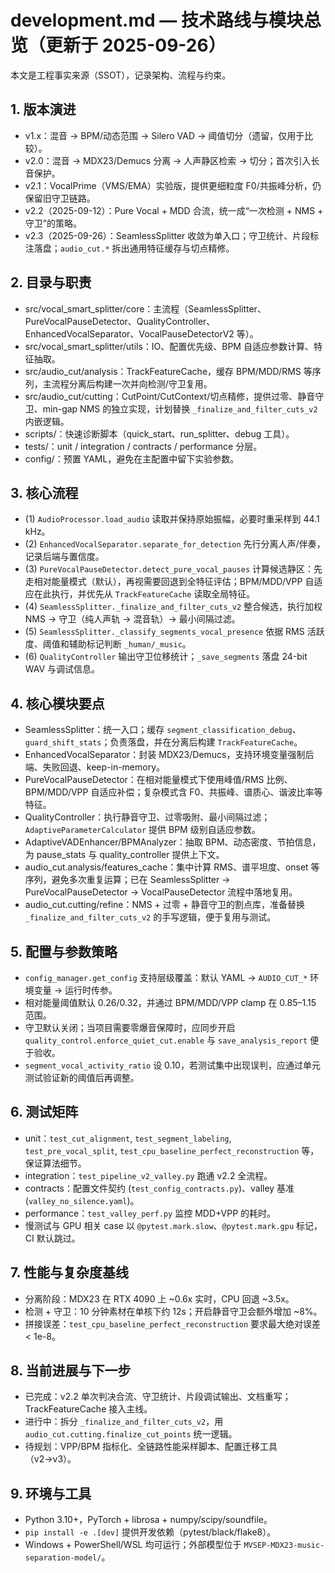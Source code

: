 <!-- File: development.md -->
<!-- AI-SUMMARY: 记录 Vocal Smart Splitter 的架构、流程、测试矩阵与近期演进。 -->

# development.md — 技术路线与模块总览（更新于 2025-09-26）

本文是工程事实来源（SSOT），记录架构、流程与约束。

## 1. 版本演进
- v1.x：混音 -> BPM/动态范围 -> Silero VAD -> 阈值切分（遗留，仅用于比较）。
- v2.0：混音 -> MDX23/Demucs 分离 -> 人声静区检索 -> 切分；首次引入长音保护。
- v2.1：VocalPrime（VMS/EMA）实验版，提供更细粒度 F0/共振峰分析，仍保留旧守卫链路。
- v2.2（2025-09-12）：Pure Vocal + MDD 合流，统一成“一次检测 + NMS + 守卫”的策略。
- v2.3（2025-09-26）：SeamlessSplitter 收敛为单入口；守卫统计、片段标注落盘；`audio_cut.*` 拆出通用特征缓存与切点精修。

## 2. 目录与职责
- src/vocal_smart_splitter/core：主流程（SeamlessSplitter、PureVocalPauseDetector、QualityController、EnhancedVocalSeparator、VocalPauseDetectorV2 等）。
- src/vocal_smart_splitter/utils：IO、配置优先级、BPM 自适应参数计算、特征抽取。
- src/audio_cut/analysis：TrackFeatureCache，缓存 BPM/MDD/RMS 等序列，主流程分离后构建一次并向检测/守卫复用。
- src/audio_cut/cutting：CutPoint/CutContext/切点精修，提供过零、静音守卫、min-gap NMS 的独立实现，计划替换 `_finalize_and_filter_cuts_v2` 内嵌逻辑。
- scripts/：快速诊断脚本（quick_start、run_splitter、debug 工具）。
- tests/：unit / integration / contracts / performance 分层。
- config/：预置 YAML，避免在主配置中留下实验参数。

## 3. 核心流程
- (1) `AudioProcessor.load_audio` 读取并保持原始振幅，必要时重采样到 44.1 kHz。
- (2) `EnhancedVocalSeparator.separate_for_detection` 先行分离人声/伴奏，记录后端与置信度。
- (3) `PureVocalPauseDetector.detect_pure_vocal_pauses` 计算候选静区：先走相对能量模式（默认），再视需要回退到全特征评估；BPM/MDD/VPP 自适应在此执行，并优先从 `TrackFeatureCache` 读取全局特征。
- (4) `SeamlessSplitter._finalize_and_filter_cuts_v2` 整合候选，执行加权 NMS → 守卫（纯人声轨 → 混音轨）→ 最小间隔过滤。
- (5) `SeamlessSplitter._classify_segments_vocal_presence` 依据 RMS 活跃度、阈值和辅助标记判断 `_human/_music`。
- (6) `QualityController` 输出守卫位移统计；`_save_segments` 落盘 24-bit WAV 与调试信息。

## 4. 核心模块要点
- SeamlessSplitter：统一入口；缓存 `segment_classification_debug`、`guard_shift_stats`；负责落盘，并在分离后构建 `TrackFeatureCache`。
- EnhancedVocalSeparator：封装 MDX23/Demucs，支持环境变量强制后端、失败回退、keep-in-memory。
- PureVocalPauseDetector：在相对能量模式下使用峰值/RMS 比例、BPM/MDD/VPP 自适应补偿；复杂模式含 F0、共振峰、谱质心、谐波比率等特征。
- QualityController：执行静音守卫、过零吸附、最小间隔过滤；`AdaptiveParameterCalculator` 提供 BPM 级别自适应参数。
- AdaptiveVADEnhancer/BPMAnalyzer：抽取 BPM、动态密度、节拍信息，为 pause_stats 与 quality_controller 提供上下文。
- audio_cut.analysis/features_cache：集中计算 RMS、谱平坦度、onset 等序列，避免多次重复运算；已在 SeamlessSplitter → PureVocalPauseDetector → VocalPauseDetector 流程中落地复用。
- audio_cut.cutting/refine：NMS + 过零 + 静音守卫的割点库，准备替换 `_finalize_and_filter_cuts_v2` 的手写逻辑，便于复用与测试。

## 5. 配置与参数策略
- `config_manager.get_config` 支持层级覆盖：默认 YAML → `AUDIO_CUT_*` 环境变量 → 运行时传参。
- 相对能量阈值默认 0.26/0.32，并通过 BPM/MDD/VPP clamp 在 0.85–1.15 范围。
- 守卫默认关闭；当项目需要零爆音保障时，应同步开启 `quality_control.enforce_quiet_cut.enable` 与 `save_analysis_report` 便于验收。
- `segment_vocal_activity_ratio` 设 0.10，若测试集中出现误判，应通过单元测试验证新的阈值后再调整。

## 6. 测试矩阵
- unit：`test_cut_alignment`, `test_segment_labeling`, `test_pre_vocal_split`, `test_cpu_baseline_perfect_reconstruction` 等，保证算法细节。
- integration：`test_pipeline_v2_valley.py` 跑通 v2.2 全流程。
- contracts：配置文件契约 (`test_config_contracts.py`)、valley 基准 (`valley_no_silence.yaml`)。
- performance：`test_valley_perf.py` 监控 MDD+VPP 的耗时。
- 慢测试与 GPU 相关 case 以 `@pytest.mark.slow`、`@pytest.mark.gpu` 标记，CI 默认跳过。

## 7. 性能与复杂度基线
- 分离阶段：MDX23 在 RTX 4090 上 ~0.6x 实时，CPU 回退 ~3.5x。
- 检测 + 守卫：10 分钟素材在单核下约 12s；开启静音守卫会额外增加 ~8%。
- 拼接误差：`test_cpu_baseline_perfect_reconstruction` 要求最大绝对误差 < 1e-8。

## 8. 当前进展与下一步
- 已完成：v2.2 单次判决合流、守卫统计、片段调试输出、文档重写；TrackFeatureCache 接入主线。
- 进行中：拆分 `_finalize_and_filter_cuts_v2`，用 `audio_cut.cutting.finalize_cut_points` 统一逻辑。
- 待规划：VPP/BPM 指标化、全链路性能采样脚本、配置迁移工具（v2→v3）。

## 9. 环境与工具
- Python 3.10+，PyTorch + librosa + numpy/scipy/soundfile。
- `pip install -e .[dev]` 提供开发依赖（pytest/black/flake8）。
- Windows + PowerShell/WSL 均可运行；外部模型位于 `MVSEP-MDX23-music-separation-model/`。
